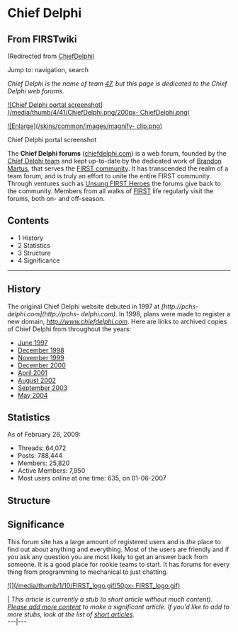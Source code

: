 # Chief Delphi

## From FIRSTwiki

(Redirected from [ChiefDelphi](/index.php?title=ChiefDelphi&redirect=no "ChiefDelphi"))

Jump to: navigation, search

_Chief Delphi is the name of team [47](47 "47"), but this page is dedicated to the Chief Delphi web forums._

[![Chief Delphi portal screenshot](/media/thumb/4/41/ChiefDelphi.png/200px-
ChiefDelphi.png)](Image:ChiefDelphi.png "Chief Delphi portal
screenshot")

[![Enlarge](/skins/common/images/magnify-
clip.png)](Image:ChiefDelphi.png "Enlarge")

Chief Delphi portal screenshot

The **Chief Delphi forums** ([chiefdelphi.com](http://chiefdelphi.com "http://chiefdelphi.com")) is a web forum, founded by the [Chief Delphi team](47 "47") and kept up-to-date by the dedicated work of [Brandon Martus](Brandon_Martus "Brandon Martus"), that serves the [FIRST community](FIRST_community "FIRST community"). It has transcended the realm of a team forum, and is truly an effort to unite the entire FIRST community. Through ventures such as [Unsung FIRST Heroes](Unsung_FIRST_Heroes "Unsung FIRST Heroes") the forums give back to the community. Members from all walks of [FIRST](FIRST "FIRST") life regularly visit the forums, both on- and off-season.

## Contents

- 1 History
- 2 Statistics
- 3 Structure
- 4 Significance

--------------------------------------------------------------------------------

## History

The original Chief Delphi website debuted in 1997 at _[http://pchs- delphi.com](http://pchs-
delphi.com)_. In 1998, plans were made to register a new domain, _<http://www.chiefdelphi.com>_. Here are links to archived copies of Chief Delphi from throughout the years:

- [June 1997](http://web.archive.org/web/19970601092730/http://www.pchs-delphi.com/ "http://web.archive.org/web/19970601092730/http://www.pchs-delphi.com/")
- [December 1998](http://web.archive.org/web/19981212023729/www.chiefdelphi.com/ "http://web.archive.org/web/19981212023729/www.chiefdelphi.com/")
- [November 1999](http://web.archive.org/web/19991109145536/www.chiefdelphi.com/ "http://web.archive.org/web/19991109145536/www.chiefdelphi.com/")
- [December 2000](http://web.archive.org/web/20001204221400/http://www.chiefdelphi.com/ "http://web.archive.org/web/20001204221400/http://www.chiefdelphi.com/")
- [April 2001](http://web.archive.org/web/20010401193933/http://www.chiefdelphi.com/ "http://web.archive.org/web/20010401193933/http://www.chiefdelphi.com/")
- [August 2002](http://web.archive.org/web/20020728025134/www.chiefdelphi.com/forums/portal.php "http://web.archive.org/web/20020728025134/www.chiefdelphi.com/forums/portal.php")
- [September 2003](http://web.archive.org/web/20031003073306/www.chiefdelphi.com/forums/portal.php "http://web.archive.org/web/20031003073306/www.chiefdelphi.com/forums/portal.php")
- [May 2004](http://web.archive.org/web/20040605182030/www.chiefdelphi.com/forums/portal.php "http://web.archive.org/web/20040605182030/www.chiefdelphi.com/forums/portal.php")

## Statistics

As of February 26, 2009:

- Threads: 64,072
- Posts: 788,444
- Members: 25,820
- Active Members: 7,950
- Most users online at one time: 635, on 01-06-2007

## Structure

## Significance

This forum site has a large amount of registered users and is _the_ place to find out about anything and everything. Most of the users are friendly and if you ask any question you are most likely to get an answer back from someone. It is a good place for rookie teams to start. It has forums for every thing from programming to mechanical to just chatting.

[![](/media/thumb/1/10/FIRST_logo.gif/50px-
FIRST_logo.gif)](Image:FIRST_logo.gif)

| _This article is currently a stub (a short article without much content). [Please add more content](http://www.firstwiki.net/index.php?title=Chief_Delphi&action=edit "http://www.firstwiki.net/index.php?title=Chief_Delphi&action=edit") to make a significant article. If you'd like to add to more stubs, look at the list of [short articles](Special:Shortpages "Special:Shortpages")._<br>
---|---
